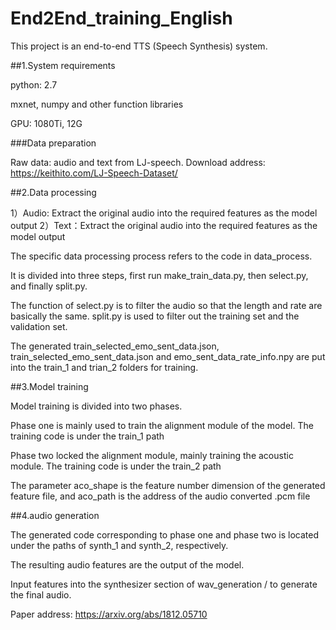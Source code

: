 # End2End_training_English
This project is an end-to-end TTS (Speech Synthesis) system.

##1.System requirements

python: 2.7

mxnet, numpy and other function libraries

GPU: 1080Ti, 12G

###Data preparation

Raw data: audio and text from LJ-speech. Download address: https://keithito.com/LJ-Speech-Dataset/

##2.Data processing

1）Audio: Extract the original audio into the required features as the model output
2）Text：Extract the original audio into the required features as the model output       

The specific data processing process refers to the code in data_process.

It is divided into three steps, first run make_train_data.py, then select.py, and finally split.py.

The function of select.py is to filter the audio so that the length and rate are basically the same. split.py is used to filter out the training set and the validation set.

The generated train_selected_emo_sent_data.json, train_selected_emo_sent_data.json and emo_sent_data_rate_info.npy are put into the train_1 and trian_2 folders for training.

##3.Model training

Model training is divided into two phases.

Phase one is mainly used to train the alignment module of the model. The training code is under the train_1 path

Phase two locked the alignment module, mainly training the acoustic module. The training code is under the train_2 path

The parameter aco_shape is the feature number dimension of the generated feature file, and aco_path is the address of the audio converted .pcm file

##4.audio generation

The generated code corresponding to phase one and phase two is located under the paths of synth_1 and synth_2, respectively.

The resulting audio features are the output of the model.

Input features into the synthesizer section of wav_generation / to generate the final audio.

Paper address: https://arxiv.org/abs/1812.05710
